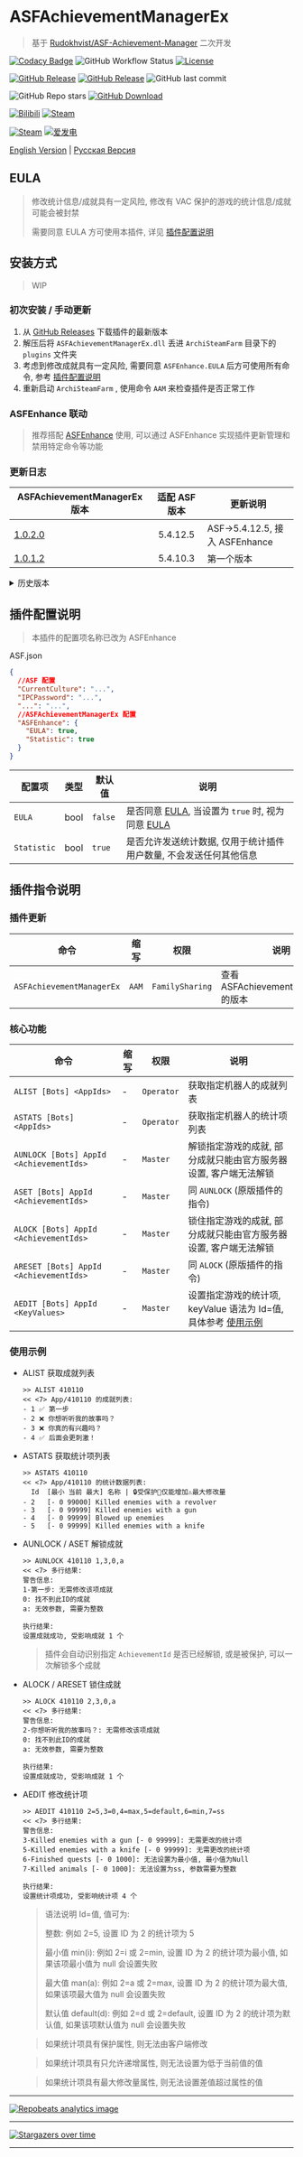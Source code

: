 # ASFAchievementManagerEx

> 基于 [Rudokhvist/ASF-Achievement-Manager](https://github.com/Rudokhvist/ASF-Achievement-Manager) 二次开发

[![Codacy Badge](https://app.codacy.com/project/badge/Grade/bb9315f60f9742dd94651c5d09fe1310)](https://www.codacy.com/gh/chr233/ASFAchievementManagerEx/dashboard)
![GitHub Workflow Status](https://img.shields.io/github/actions/workflow/status/chr233/ASFAchievementManagerEx/publish.yml?logo=github)
[![License](https://img.shields.io/github/license/chr233/ASFAchievementManagerEx?logo=apache)](https://github.com/chr233/ASFAchievementManagerEx/blob/master/license)

[![GitHub Release](https://img.shields.io/github/v/release/chr233/ASFAchievementManagerEx?logo=github)](https://github.com/chr233/ASFAchievementManagerEx/releases)
[![GitHub Release](https://img.shields.io/github/v/release/chr233/ASFAchievementManagerEx?include_prereleases&label=pre-release&logo=github)](https://github.com/chr233/ASFAchievementManagerEx/releases)
![GitHub last commit](https://img.shields.io/github/last-commit/chr233/ASFAchievementManagerEx?logo=github)

![GitHub Repo stars](https://img.shields.io/github/stars/chr233/ASFAchievementManagerEx?logo=github)
[![GitHub Download](https://img.shields.io/github/downloads/chr233/ASFAchievementManagerEx/total?logo=github)](https://img.shields.io/github/v/release/chr233/ASFAchievementManagerEx)

[![Bilibili](https://img.shields.io/badge/bilibili-Chr__-00A2D8.svg?logo=bilibili)](https://space.bilibili.com/5805394)
[![Steam](https://img.shields.io/badge/steam-Chr__-1B2838.svg?logo=steam)](https://steamcommunity.com/id/Chr_)

[![Steam](https://img.shields.io/badge/steam-donate-1B2838.svg?logo=steam)](https://steamcommunity.com/tradeoffer/new/?partner=221260487&token=xgqMgL-i)
[![爱发电](https://img.shields.io/badge/爱发电-chr__-ea4aaa.svg?logo=github-sponsors)](https://afdian.net/@chr233)

[English Version](README.en.md) | [Русская Версия](README.ru.md)

## EULA

> 修改统计信息/成就具有一定风险, 修改有 VAC 保护的游戏的统计信息/成就可能会被封禁
>
> 需要同意 EULA 方可使用本插件, 详见 [插件配置说明](#插件配置说明)

## 安装方式

> WIP

### 初次安装 / 手动更新

1. 从 [GitHub Releases](https://github.com/chr233/ASFAchievementManagerEx/releases) 下载插件的最新版本
2. 解压后将 `ASFAchievementManagerEx.dll` 丢进 `ArchiSteamFarm` 目录下的 `plugins` 文件夹
3. 考虑到修改成就具有一定风险, 需要同意 `ASFEnhance.EULA` 后方可使用所有命令, 参考 [插件配置说明](#插件配置说明)
4. 重新启动 `ArchiSteamFarm` , 使用命令 `AAM` 来检查插件是否正常工作

### ASFEnhance 联动

> 推荐搭配 [ASFEnhance](https://github.com/chr233/ASFEnhance) 使用, 可以通过 ASFEnhance 实现插件更新管理和禁用特定命令等功能

### 更新日志

| ASFAchievementManagerEx 版本                                                      | 适配 ASF 版本 | 更新说明        |
| --------------------------------------------------------------------------------- | :-----------: | --------------- |
| [1.0.2.0](https://github.com/chr233/ASFAchievementManagerEx/releases/tag/1.0.2.0) |   5.4.12.5    | ASF->5.4.12.5, 接入 ASFEnhance |
| [1.0.1.2](https://github.com/chr233/ASFAchievementManagerEx/releases/tag/1.0.1.2) |   5.4.10.3    | 第一个版本      |

<details>
  <summary>历史版本</summary>

</details>

## 插件配置说明

> 本插件的配置项名称已改为 ASFEnhance

ASF.json

```json
{
  //ASF 配置
  "CurrentCulture": "...",
  "IPCPassword": "...",
  "...": "...",
  //ASFAchievementManagerEx 配置
  "ASFEnhance": {
    "EULA": true,
    "Statistic": true
  }
}
```

| 配置项      | 类型 | 默认值  | 说明                                                                 |
| ----------- | ---- | ------- | -------------------------------------------------------------------- |
| `EULA`      | bool | `false` | 是否同意 [EULA](#eula), 当设置为 `true` 时, 视为同意 [EULA](#eula) |
| `Statistic` | bool | `true`  | 是否允许发送统计数据, 仅用于统计插件用户数量, 不会发送任何其他信息   |

## 插件指令说明

### 插件更新

| 命令                      | 缩写  | 权限            | 说明                                |
| ------------------------- | ----- | --------------- | ----------------------------------- |
| `ASFAchievementManagerEx` | `AAM` | `FamilySharing` | 查看 ASFAchievementManagerEx 的版本 |

### 核心功能

| 命令                                    | 缩写 | 权限       | 说明                                                             |
| --------------------------------------- | ---- | ---------- | ---------------------------------------------------------------- |
| `ALIST [Bots] <AppIds>`                 | -    | `Operator` | 获取指定机器人的成就列表                                         |
| `ASTATS [Bots] <AppIds>`                | -    | `Operator` | 获取指定机器人的统计项列表                                       |
| `AUNLOCK [Bots] AppId <AchievementIds>` | -    | `Master`   | 解锁指定游戏的成就, 部分成就只能由官方服务器设置, 客户端无法解锁 |
| `ASET [Bots] AppId <AchievementIds>`    | -    | `Master`   | 同 `AUNLOCK` (原版插件的指令)                                    |
| `ALOCK [Bots] AppId <AchievementIds>`   | -    | `Master`   | 锁住指定游戏的成就, 部分成就只能由官方服务器设置, 客户端无法解锁 |
| `ARESET [Bots] AppId <AchievementIds>`  | -    | `Master`   | 同 `ALOCK` (原版插件的指令)                                      |
| `AEDIT [Bots] AppId <KeyValues>`        | -    | `Master`   | 设置指定游戏的统计项, keyValue 语法为 Id=值, 具体参考 [使用示例](#使用示例)        |

### 使用示例

- ALIST 获取成就列表

  ```text
  >> ALIST 410110
  << <7> App/410110 的成就列表:
  - 1 ✅ 第一步
  - 2 ❌ 你想听听我的故事吗？
  - 3 ❌ 你真的有兴趣吗？
  - 4 ✅ 后面会更刺激！
  ```

- ASTATS 获取统计项列表

  ```text
  >> ASTATS 410110
  << <7> App/410110 的统计数据列表:
    Id  [最小 当前 最大] 名称 | 🔒受保护🔼仅能增加⚠️最大修改量
  - 2   [- 0 99000] Killed enemies with a revolver
  - 3   [- 0 99999] Killed enemies with a gun
  - 4   [- 0 99999] Blowed up enemies
  - 5   [- 0 99999] Killed enemies with a knife
  ```

- AUNLOCK / ASET 解锁成就

  ```text
  >> AUNLOCK 410110 1,3,0,a
  << <7> 多行结果:
  警告信息:
  1-第一步: 无需修改该项成就
  0: 找不到此ID的成就
  a: 无效参数, 需要为整数

  执行结果:
  设置成就成功, 受影响成就 1 个
  ```

  > 插件会自动识别指定 `AchievementId` 是否已经解锁, 或是被保护, 可以一次解锁多个成就

- ALOCK / ARESET 锁住成就

  ```text
  >> ALOCK 410110 2,3,0,a
  << <7> 多行结果:
  警告信息:
  2-你想听听我的故事吗？: 无需修改该项成就
  0: 找不到此ID的成就
  a: 无效参数, 需要为整数

  执行结果:
  设置成就成功, 受影响成就 1 个
  ```

- AEDIT 修改统计项

  ```text
  >> AEDIT 410110 2=5,3=0,4=max,5=default,6=min,7=ss
  << <7> 多行结果:
  警告信息:
  3-Killed enemies with a gun [- 0 99999]: 无需更改的统计项
  5-Killed enemies with a knife [- 0 99999]: 无需更改的统计项
  6-Finished quests [- 0 1000]: 无法设置为最小值, 最小值为Null
  7-Killed animals [- 0 1000]: 无法设置为ss, 参数需要为整数

  执行结果:
  设置统计项成功, 受影响统计项 4 个
  ```

  > 语法说明 Id=值, 值可为:
  >
  > 整数: 例如 2=5, 设置 ID 为 2 的统计项为 5
  >
  > 最小值 min(i): 例如 2=i 或 2=min, 设置 ID 为 2 的统计项为最小值, 如果该项最小值为 null 会设置失败
  >
  > 最大值 man(a): 例如 2=a 或 2=max, 设置 ID 为 2 的统计项为最大值, 如果该项最大值为 null 会设置失败
  >
  > 默认值 default(d): 例如 2=d 或 2=default, 设置 ID 为 2 的统计项为默认值, 如果该项默认值为 null 会设置失败

  > 如果统计项具有保护属性, 则无法由客户端修改

  > 如果统计项具有只允许递增属性, 则无法设置为低于当前值的值

  > 如果统计项具有最大修改量属性, 则无法设置差值超过属性的值

---

[![Repobeats analytics image](https://repobeats.axiom.co/api/embed/ab47308c645a5405760e816bc3fa3d70fec8b558.svg "Repobeats analytics image")](https://github.com/chr233/ASFAchievementManagerEx/pulse)

---

[![Stargazers over time](https://starchart.cc/chr233/ASFAchievementManagerEx.svg)](https://github.com/chr233/ASFAchievementManagerEx/stargazers)

---
